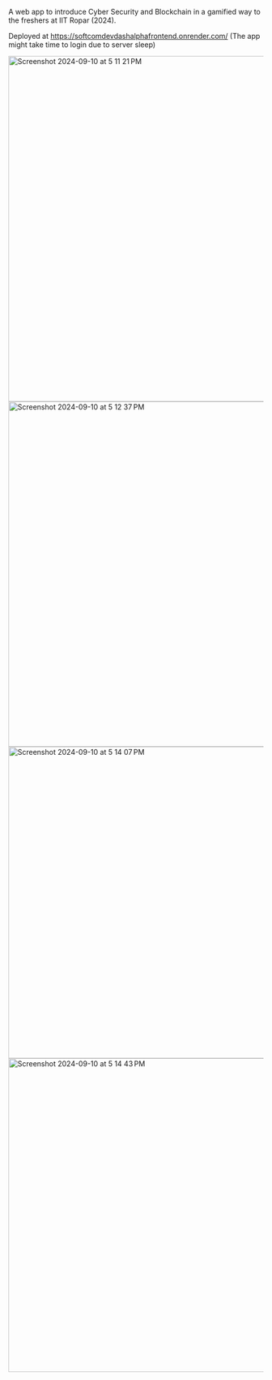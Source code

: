 A web app to introduce Cyber Security and Blockchain in a gamified way to the freshers at IIT Ropar (2024).

Deployed at https://softcomdevdashalphafrontend.onrender.com/ (The app might take time to login due to server sleep) </br>

<img width="682" alt="Screenshot 2024-09-10 at 5 11 21 PM" src="https://github.com/user-attachments/assets/6f4e88b9-bcac-4917-a00b-91bc5b1937db">
<img width="681" alt="Screenshot 2024-09-10 at 5 12 37 PM" src="https://github.com/user-attachments/assets/4c73c64d-6d8e-4287-8740-e0022b0c3565">
<img width="615" alt="Screenshot 2024-09-10 at 5 14 07 PM" src="https://github.com/user-attachments/assets/591e8388-2f5d-4bfd-8d3f-f9b0f29f582e">
<img width="619" alt="Screenshot 2024-09-10 at 5 14 43 PM" src="https://github.com/user-attachments/assets/0525a469-248c-4821-a91c-6560a2fbaf0b">
